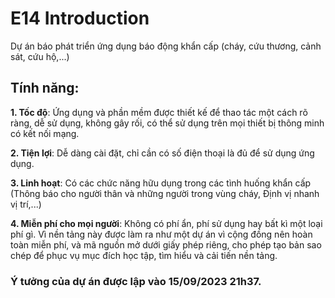 # E14 Introduction
Dự án báo phát triển ứng dụng báo động khẩn cấp (cháy, cứu thương, cảnh sát, cứu hộ,...)

## Tính năng:
**1. Tốc độ**: Ứng dụng và phần mềm được thiết kế để thao tác một cách rõ ràng, dễ sử dụng, không gây rối, có thể sử dụng trên mọi thiết bị thông minh có kết nối mạng.

**2. Tiện lợi**: Dễ dàng cài đặt, chỉ cần có số điện thoại là đủ để sử dụng ứng dụng.

**3. Linh hoạt**: Có các chức năng hữu dụng trong các tình huống khẩn cấp (Thông báo cho người thân và những người trong vùng cháy, Định vị nhanh vị trí,...)

**4. Miễn phí cho mọi người**: Không có phí ẩn, phí sử dụng hay bất kì một loại phí gì. Vì nền tảng này được làm ra như một dự án vì cộng đồng nên hoàn toàn miễn phí, và mã nguồn mở dưới giấy phép riêng, cho phép tạo bản sao chép để phục vụ mục đích học tập, tìm hiểu và cải tiến nền tảng.

### Ý tưởng của dự án được lập vào 15/09/2023 21h37.
